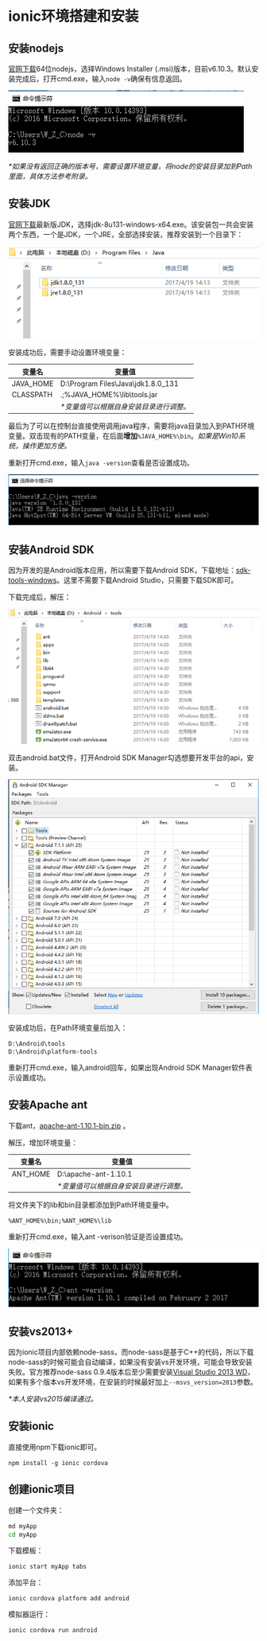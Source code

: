 # ionic环境搭建和安装

## 安装nodejs

[官网下载](https://nodejs.org/en/download/)64位nodejs，选择Windows Installer (.msi)版本，目前v6.10.3。默认安装完成后，打开cmd.exe，输入`node -v`确保有信息返回。

![nodejs版本](./images/node-version.png)

*\*如果没有返回正确的版本号，需要设置环境变量，将node的安装目录加到Path里面，具体方法参考附录。*

## 安装JDK

[官网下载](http://www.oracle.com/technetwork/java/javase/downloads/jdk8-downloads-2133151.html)最新版JDK，选择jdk-8u131-windows-x64.exe。该安装包一共会安装两个东西，一个是JDK，一个JRE，全部选择安装，推荐安装到一个目录下：

![java安装目录](./images/java.png)

安装成功后，需要手动设置环境变量：

| 变量名       | 变量值                                |
| --------- | ---------------------------------- |
| JAVA_HOME | D:\Program Files\Java\jdk1.8.0_131 |
| CLASSPATH | .;%JAVA_HOME%\lib\tools.jar        |
|           | *\*变量值可以根据自身安装目录进行调整。*             |

最后为了可以在控制台直接使用调用java程序，需要将java目录加入到PATH环境变量。双击现有的PATH变量，在后面**增加**`%JAVA_HOME%\bin`。*如果是Win10系统，操作更加方便。*

重新打开cmd.exe，输入`java -version`查看是否设置成功。

![](./images/java-version.png)

## 安装Android SDK

因为开发的是Android版本应用，所以需要下载Android SDK，下载地址：[sdk-tools-windows](http://developer.android.com/sdk/index.html )。这里不需要下载Android Studio，只需要下载SDK即可。

下载完成后，解压：

![sdk-tools-windows](./images/android.png)

双击android.bat文件，打开Android SDK Manager勾选想要开发平台的api，安装。

![android.bat](./images/android-bat.png)

安装成功后，在Path环境变量后加入：

```
D:\Android\tools
D:\Android\platform-tools
```

重新打开cmd.exe，输入android回车，如果出现Android SDK Manager软件表示设置成功。

## 安装Apache ant

下载ant，[apache-ant-1.10.1-bin.zip](http://ant.apache.org/bindownload.cgi) 。

解压，增加环境变量：

| 变量名      | 变量值                    |
| -------- | ---------------------- |
| ANT_HOME | D:\apache-ant-1.10.1   |
|          | *\*变量值可以根据自身安装目录进行调整。* |

将文件夹下的lib和bin目录都添加到Path环境变量中。

```
%ANT_HOME%\bin;%ANT_HOME%\lib
```

重新打开cmd.exe，输入ant -verison验证是否设置成功。

![](./images/ant-verison.png)

## 安装vs2013+

因为ionic项目内部依赖node-sass，而node-sass是基于C++的代码，所以下载node-sass的时候可能会自动编译，如果没有安装vs开发环境，可能会导致安装失败。官方推荐node-sass 0.9.4版本后至少需要安装[Visual Studio 2013 WD](https://www.microsoft.com/en-us/download/details.aspx?id=44914)，如果有多个版本vs开发环境，在安装的时候最好加上`--msvs_version=2013`参数。

*\*本人安装vs2015编译通过。*

## 安装ionic

直接使用npm下载ionic即可。

```
npm install -g ionic cordova
```

## 创建ionic项目

创建一个文件夹：

```sh
md myApp
cd myApp
```

下载模板：

```
ionic start myApp tabs
```

添加平台：

```
ionic cordova platform add android
```

模拟器运行：

```
ionic cordova run android
```

